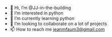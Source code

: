 - 👋 Hi, I’m @JJ-in-the-building
- 👀 I’m interested in python
- 🌱 I’m currently learning python
- 💞️ I’m looking to collaborate on a lot of projects
- 📫 How to reach me jeanmfaum3@gmail.com

<!---
JJ-in-the-building/JJ-in-the-building is a ✨ special ✨ repository because its `README.md` (this file) appears on your GitHub profile.
You can click the Preview link to take a look at your changes.
--->
